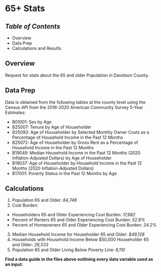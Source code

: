 # **65+ Stats**

## *Table of Contents*  
+ Overview
+ Data Prep  
+ Calculations and Results  

## Overview  

Request for stats about the 65 and older Population in Davidson County.

## Data Prep  

Data is obtained from the following tables at the county level using the Census API from the 2016-2020 American Community Survey 5-Year Estimates:  

+ B01001: Sex by Age  
+ B25007: Tenure by Age of Householder  
+ B25093: Age of Householder by Selected Monthly Owner Costs as a Percentage of Household Income in the Past 12 Months  
+ B25072: Age of Householder by Gross Rent as a Percentage of Household Income in the Past 12 Months  
+ B19049: Median Household Income in the Past 12 Months (2020 Inflation-Adjusted Dollars) by Age of Householder  
+ B19037: Age of Householder by Household Income in the Past 12 Months (2020 Inflation-Adjusted Dollars)   
+ B17001: Poverty Status in the Past 12 Months by Age  

## Calculations  

1. Population 65 and Older: *84,748*
2. Cost Burden:  
+ Householders 65 and Older Experiencing Cost Burden: *17,682*  
+ Percent of Renters 65 and Older Experiencing Cost Burden: *52.8%*  
+ Percent of Homeowners 65 and Older Experiencing Cost Burden: *24.2%*    
3. Median Household Income for Householder 65 and Older: *$49,128*  
4. Households with Household Income Below $50,000 Householder 65 and Older: *28,533*  
5. Population 65 and Older Living Below Poverty Line: *8,110*

**Find a data guide in the files above outlining every data variable used as an input.**
